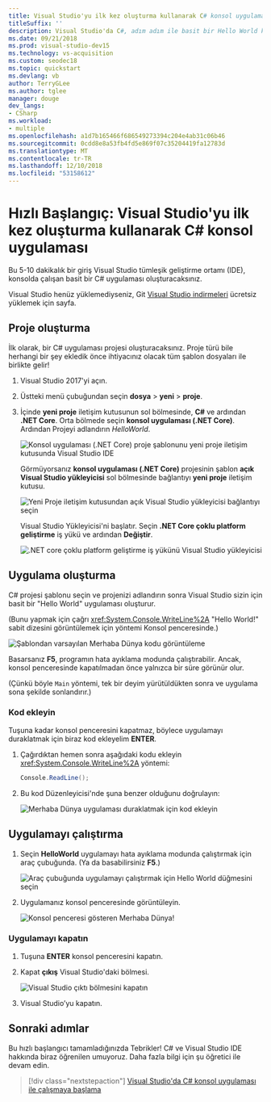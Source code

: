 ```yaml
---
title: Visual Studio'yu ilk kez oluşturma kullanarak C# konsol uygulaması
titleSuffix: ''
description: Visual Studio'da C#, adım adım ile basit bir Hello World konsol uygulaması oluşturmayı öğrenin.
ms.date: 09/21/2018
ms.prod: visual-studio-dev15
ms.technology: vs-acquisition
ms.custom: seodec18
ms.topic: quickstart
ms.devlang: vb
author: TerryGLee
ms.author: tglee
manager: douge
dev_langs:
- CSharp
ms.workload:
- multiple
ms.openlocfilehash: a1d7b165466f686549273394c204e4ab31c06b46
ms.sourcegitcommit: 0cdd8e8a53fb4fd5e869f07c35204419fa12783d
ms.translationtype: MT
ms.contentlocale: tr-TR
ms.lasthandoff: 12/10/2018
ms.locfileid: "53158612"
---
```

# <a name="quickstart-use-visual-studio-to-create-your-first-c-console-app"></a>Hızlı Başlangıç: Visual Studio'yu ilk kez oluşturma kullanarak C# konsol uygulaması

Bu 5-10 dakikalık bir giriş Visual Studio tümleşik geliştirme ortamı (IDE), konsolda çalışan basit bir C# uygulaması oluşturacaksınız.

Visual Studio henüz yüklemediyseniz, Git [Visual Studio indirmeleri](https://visualstudio.microsoft.com/downloads/?utm_medium=microsoft&utm_source=docs.microsoft.com&utm_campaign=button+cta&utm_content=download+vs2017) ücretsiz yüklemek için sayfa.

## <a name="create-a-project"></a>Proje oluşturma

İlk olarak, bir C# uygulaması projesi oluşturacaksınız. Proje türü bile herhangi bir şey ekledik önce ihtiyacınız olacak tüm şablon dosyaları ile birlikte gelir!

1. Visual Studio 2017'yi açın.

2. Üstteki menü çubuğundan seçin **dosya** > **yeni** > **proje**.

3. İçinde **yeni proje** iletişim kutusunun sol bölmesinde, **C#** ve ardından **.NET Core**. Orta bölmede seçin **konsol uygulaması (.NET Core)**. Ardından Projeyi adlandırın *HelloWorld*.

   ![Konsol uygulaması (.NET Core) proje şablonunu yeni proje iletişim kutusunda Visual Studio IDE](../ide/media/new-project-csharp-dotnetcore-helloworld-console-app.png)

     Görmüyorsanız **konsol uygulaması (.NET Core)** projesinin şablon **açık Visual Studio yükleyicisi** sol bölmesinde bağlantıyı **yeni proje** iletişim kutusu.

   ![Yeni Proje iletişim kutusundan açık Visual Studio yükleyicisi bağlantıyı seçin](../ide/media/csharp-open-visual-studio-installer-hello-world.png)

     Visual Studio Yükleyicisi'ni başlatır. Seçin **.NET Core çoklu platform geliştirme** iş yükü ve ardından **Değiştir**.

     ![.NET core çoklu platform geliştirme iş yükünü Visual Studio yükleyicisi](../ide/media/dot-net-core-xplat-dev-workload.png)

## <a name="create-the-application"></a>Uygulama oluşturma

C# projesi şablonu seçin ve projenizi adlandırın sonra Visual Studio sizin için basit bir "Hello World" uygulaması oluşturur. 

(Bunu yapmak için çağrı <xref:System.Console.WriteLine%2A> "Hello World!" sabit dizesini görüntülemek için yöntemi Konsol penceresinde.)

   ![Şablondan varsayılan Merhaba Dünya kodu görüntüleme](../ide/media/csharp-console-helloworld-template.png)

Basarsanız **F5**, programın hata ayıklama modunda çalıştırabilir. Ancak, konsol penceresinde kapatılmadan önce yalnızca bir süre görünür olur.

(Çünkü böyle `Main` yöntemi, tek bir deyim yürütüldükten sonra ve uygulama sona şekilde sonlandırır.)

### <a name="add-some-code"></a>Kod ekleyin

Tuşuna kadar konsol penceresini kapatmaz, böylece uygulamayı duraklatmak için biraz kod ekleyelim **ENTER**.

1. Çağırdıktan hemen sonra aşağıdaki kodu ekleyin <xref:System.Console.WriteLine%2A> yöntemi:

   ```csharp
   Console.ReadLine();
   ```

1. Bu kod Düzenleyicisi'nde şuna benzer olduğunu doğrulayın:

   ![Merhaba Dünya uygulaması duraklatmak için kod ekleyin](../ide/media/csharp-console-helloworld-add-code.png)

## <a name="run-the-application"></a>Uygulamayı çalıştırma

1. Seçin **HelloWorld** uygulamayı hata ayıklama modunda çalıştırmak için araç çubuğunda. (Ya da basabilirsiniz **F5**.)

   ![Araç çubuğunda uygulamayı çalıştırmak için Hello World düğmesini seçin](../ide/media/csharp-console-hello-world-button.png)

1. Uygulamanız konsol penceresinde görüntüleyin.

   ![Konsol penceresi gösteren Merhaba Dünya!](../ide/media/csharp-console-hello-world.png)

### <a name="close-the-application"></a>Uygulamayı kapatın

1. Tuşuna **ENTER** konsol penceresini kapatın.

1. Kapat **çıkış** Visual Studio'daki bölmesi.

   ![Visual Studio çıktı bölmesini kapatın](../ide/media/csharp-hello-world-close-output-pane.png)

1. Visual Studio’yu kapatın.

## <a name="next-steps"></a>Sonraki adımlar

Bu hızlı başlangıcı tamamladığınızda Tebrikler! C# ve Visual Studio IDE hakkında biraz öğrenilen umuyoruz. Daha fazla bilgi için şu öğretici ile devam edin.

> [!div class="nextstepaction"]
> [Visual Studio'da C# konsol uygulaması ile çalışmaya başlama](tutorial-csharp-console.md)
